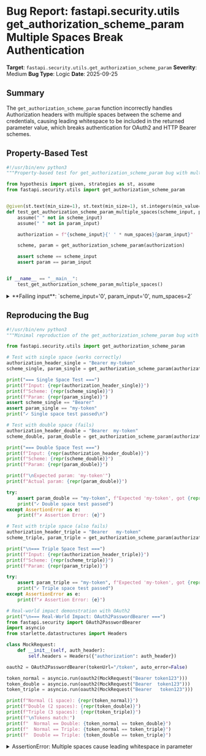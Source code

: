 # Bug Report: fastapi.security.utils get_authorization_scheme_param Multiple Spaces Break Authentication

**Target**: `fastapi.security.utils.get_authorization_scheme_param`
**Severity**: Medium
**Bug Type**: Logic
**Date**: 2025-09-25

## Summary

The `get_authorization_scheme_param` function incorrectly handles Authorization headers with multiple spaces between the scheme and credentials, causing leading whitespace to be included in the returned parameter value, which breaks authentication for OAuth2 and HTTP Bearer schemes.

## Property-Based Test

```python
#!/usr/bin/env python3
"""Property-based test for get_authorization_scheme_param bug with multiple spaces."""

from hypothesis import given, strategies as st, assume
from fastapi.security.utils import get_authorization_scheme_param


@given(st.text(min_size=1), st.text(min_size=1), st.integers(min_value=2, max_value=10))
def test_get_authorization_scheme_param_multiple_spaces(scheme_input, param_input, num_spaces):
    assume(" " not in scheme_input)
    assume(" " not in param_input)

    authorization = f"{scheme_input}{' ' * num_spaces}{param_input}"

    scheme, param = get_authorization_scheme_param(authorization)

    assert scheme == scheme_input
    assert param == param_input


if __name__ == "__main__":
    test_get_authorization_scheme_param_multiple_spaces()
```

<details>

<summary>
**Failing input**: `scheme_input='0', param_input='0', num_spaces=2`
</summary>
```
Traceback (most recent call last):
  File "/home/npc/pbt/agentic-pbt/worker_/32/hypo.py", line 22, in <module>
    test_get_authorization_scheme_param_multiple_spaces()
    ~~~~~~~~~~~~~~~~~~~~~~~~~~~~~~~~~~~~~~~~~~~~~~~~~~~^^
  File "/home/npc/pbt/agentic-pbt/worker_/32/hypo.py", line 9, in test_get_authorization_scheme_param_multiple_spaces
    def test_get_authorization_scheme_param_multiple_spaces(scheme_input, param_input, num_spaces):
                   ^^^
  File "/home/npc/miniconda/lib/python3.13/site-packages/hypothesis/core.py", line 2124, in wrapped_test
    raise the_error_hypothesis_found
  File "/home/npc/pbt/agentic-pbt/worker_/32/hypo.py", line 18, in test_get_authorization_scheme_param_multiple_spaces
    assert param == param_input
           ^^^^^^^^^^^^^^^^^^^^
AssertionError
Falsifying example: test_get_authorization_scheme_param_multiple_spaces(
    # The test always failed when commented parts were varied together.
    scheme_input='0',  # or any other generated value
    param_input='0',  # or any other generated value
    num_spaces=2,  # or any other generated value
)
```
</details>

## Reproducing the Bug

```python
#!/usr/bin/env python3
"""Minimal reproduction of the get_authorization_scheme_param bug with multiple spaces."""

from fastapi.security.utils import get_authorization_scheme_param

# Test with single space (works correctly)
authorization_header_single = "Bearer my-token"
scheme_single, param_single = get_authorization_scheme_param(authorization_header_single)

print("=== Single Space Test ===")
print(f"Input: {repr(authorization_header_single)}")
print(f"Scheme: {repr(scheme_single)}")
print(f"Param: {repr(param_single)}")
assert scheme_single == "Bearer"
assert param_single == "my-token"
print("✓ Single space test passed\n")

# Test with double space (fails)
authorization_header_double = "Bearer  my-token"
scheme_double, param_double = get_authorization_scheme_param(authorization_header_double)

print("=== Double Space Test ===")
print(f"Input: {repr(authorization_header_double)}")
print(f"Scheme: {repr(scheme_double)}")
print(f"Param: {repr(param_double)}")

print(f"\nExpected param: 'my-token'")
print(f"Actual param: {repr(param_double)}")

try:
    assert param_double == "my-token", f"Expected 'my-token', got {repr(param_double)}"
    print("✓ Double space test passed")
except AssertionError as e:
    print(f"✗ Assertion Error: {e}")

# Test with triple space (also fails)
authorization_header_triple = "Bearer   my-token"
scheme_triple, param_triple = get_authorization_scheme_param(authorization_header_triple)

print("\n=== Triple Space Test ===")
print(f"Input: {repr(authorization_header_triple)}")
print(f"Scheme: {repr(scheme_triple)}")
print(f"Param: {repr(param_triple)}")

try:
    assert param_triple == "my-token", f"Expected 'my-token', got {repr(param_triple)}"
    print("✓ Triple space test passed")
except AssertionError as e:
    print(f"✗ Assertion Error: {e}")

# Real-world impact demonstration with OAuth2
print("\n=== Real-World Impact: OAuth2PasswordBearer ===")
from fastapi.security import OAuth2PasswordBearer
import asyncio
from starlette.datastructures import Headers

class MockRequest:
    def __init__(self, auth_header):
        self.headers = Headers({"authorization": auth_header})

oauth2 = OAuth2PasswordBearer(tokenUrl="/token", auto_error=False)

token_normal = asyncio.run(oauth2(MockRequest("Bearer token123")))
token_double = asyncio.run(oauth2(MockRequest("Bearer  token123")))
token_triple = asyncio.run(oauth2(MockRequest("Bearer   token123")))

print(f"Normal (1 space): {repr(token_normal)}")
print(f"Double (2 spaces): {repr(token_double)}")
print(f"Triple (3 spaces): {repr(token_triple)}")
print(f"\nTokens match:")
print(f"  Normal == Double: {token_normal == token_double}")
print(f"  Normal == Triple: {token_normal == token_triple}")
print(f"  Double == Triple: {token_double == token_triple}")
```

<details>

<summary>
AssertionError: Multiple spaces cause leading whitespace in parameter
</summary>
```
=== Single Space Test ===
Input: 'Bearer my-token'
Scheme: 'Bearer'
Param: 'my-token'
✓ Single space test passed

=== Double Space Test ===
Input: 'Bearer  my-token'
Scheme: 'Bearer'
Param: ' my-token'

Expected param: 'my-token'
Actual param: ' my-token'
✗ Assertion Error: Expected 'my-token', got ' my-token'

=== Triple Space Test ===
Input: 'Bearer   my-token'
Scheme: 'Bearer'
Param: '  my-token'
✗ Assertion Error: Expected 'my-token', got '  my-token'

=== Real-World Impact: OAuth2PasswordBearer ===
Normal (1 space): 'token123'
Double (2 spaces): ' token123'
Triple (3 spaces): '  token123'

Tokens match:
  Normal == Double: False
  Normal == Triple: False
  Double == Triple: False
```
</details>

## Why This Is A Bug

This violates RFC 7235 (HTTP Authentication) specification, which explicitly allows "1*SP" (one or more spaces) between the auth-scheme and credentials. The current implementation uses `str.partition(" ")` which only splits on the first space character, leaving any additional spaces as part of the parameter value.

According to RFC 7235 section 2.1, the Authorization header format is:
```
Authorization = credentials
credentials = auth-scheme [ 1*SP ( token68 / [ ( "," / auth-param ) *( OWS "," [ OWS auth-param ] ) ] ) ]
```

The "1*SP" notation means one or more spaces are allowed and should be handled correctly. All of these should be equivalent:
- `"Bearer token123"` (1 space) → param should be `"token123"`
- `"Bearer  token123"` (2 spaces) → param should be `"token123"`
- `"Bearer   token123"` (3 spaces) → param should be `"token123"`

However, the current implementation returns:
- `"Bearer token123"` → param = `"token123"` ✓
- `"Bearer  token123"` → param = `" token123"` ✗ (includes leading space)
- `"Bearer   token123"` → param = `"  token123"` ✗ (includes two leading spaces)

This causes authentication failures because the token `" token123"` (with leading space) is different from `"token123"`. Real-world scenarios where this occurs:
1. HTTP clients that accidentally include extra spaces
2. Proxy servers or middleware that normalize whitespace
3. Manual testing with tools that auto-format headers
4. Copy-paste errors during development

## Relevant Context

The bug is in `/fastapi/security/utils.py` in the `get_authorization_scheme_param` function:
- Source: https://github.com/tiangolo/fastapi/blob/master/fastapi/security/utils.py
- The function is used internally by FastAPI's OAuth2PasswordBearer and HTTPBearer security schemes
- RFC 7235 specification: https://datatracker.ietf.org/doc/html/rfc7235#section-2.1

The function's current implementation:
```python
def get_authorization_scheme_param(
    authorization_header_value: Optional[str],
) -> Tuple[str, str]:
    if not authorization_header_value:
        return "", ""
    scheme, _, param = authorization_header_value.partition(" ")
    return scheme, param
```

The `str.partition(" ")` method splits on only the first occurrence of a space, so when there are multiple spaces, the remaining spaces become part of the parameter value.

## Proposed Fix

```diff
--- a/fastapi/security/utils.py
+++ b/fastapi/security/utils.py
@@ -3,7 +3,7 @@ from typing import Optional, Tuple
 def get_authorization_scheme_param(
     authorization_header_value: Optional[str],
 ) -> Tuple[str, str]:
     if not authorization_header_value:
         return "", ""
     scheme, _, param = authorization_header_value.partition(" ")
-    return scheme, param
+    return scheme, param.lstrip()
```